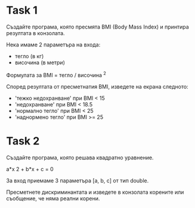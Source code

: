 # Task 1

Създайте програма, която пресмята BMI (Body Mass Index) и принтира резултата в конзолата.

Нека имаме 2 параметъра на входа:
- тегло (в кг)
- височина (в метри)

Формулата за BMI = тегло / височина <sup>2</sup>

Според резултата от пресметнатия BMI, изведете на екрана следното:
- 'тежко недохранване' при BMI < 15
- 'недохранване' при BMI < 18.5
- 'нормално тегло' при BMI < 25
- 'наднормено тегло' при BMI >= 25

# Task 2

Създайте програма, която решава квадратно уравнение.

a\*x <sup></sup>2 + b\*x + c = 0

За вход приемаме 3 параметъра [a, b, c] от тип double. 

Пресметнете дискриминантата и изведете в конзолата корените или съобщение, че няма реални корени.
